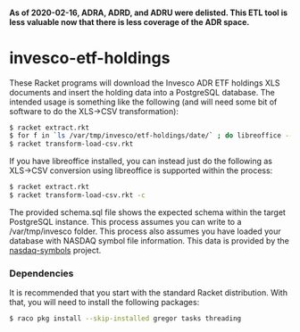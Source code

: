 #### As of 2020-02-16, ADRA, ADRD, and ADRU were delisted. This ETL tool is less valuable now that there is less coverage of the ADR space. 

# invesco-etf-holdings
These Racket programs will download the Invesco ADR ETF holdings XLS documents and insert the holding data into a PostgreSQL database. 
The intended usage is something like the following (and will need some bit of software to do the XLS->CSV transformation):

```bash
$ racket extract.rkt
$ for f in `ls /var/tmp/invesco/etf-holdings/date/` ; do libreoffice --headless --convert-to csv --outdir /var/tmp/invesco/etf-holdings/date $f ; done
$ racket transform-load-csv.rkt
```

If you have libreoffice installed, you can instead just do the following as XLS->CSV conversion using libreoffice is supported within the process:

```bash
$ racket extract.rkt
$ racket transform-load-csv.rkt -c
```

The provided schema.sql file shows the expected schema within the target PostgreSQL instance. 
This process assumes you can write to a /var/tmp/invesco folder. This process also assumes you have loaded your database with NASDAQ symbol
file information. This data is provided by the [nasdaq-symbols](https://github.com/evdubs/nasdaq-symbols) project.

### Dependencies

It is recommended that you start with the standard Racket distribution. With that, you will need to install the following packages:

```bash
$ raco pkg install --skip-installed gregor tasks threading
```
